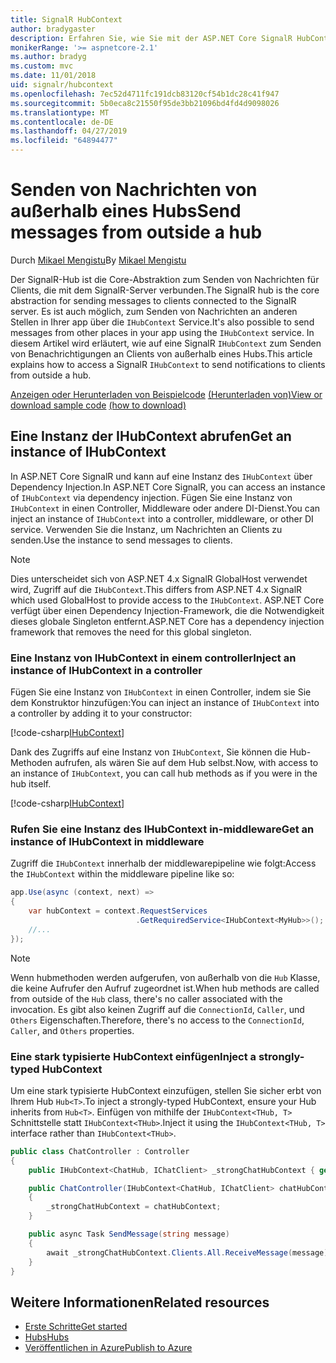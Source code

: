 ```yaml
---
title: SignalR HubContext
author: bradygaster
description: Erfahren Sie, wie Sie mit der ASP.NET Core SignalR HubContext-Dienst zum Senden von Benachrichtigungen an Clients von außerhalb eines Hubs.
monikerRange: '>= aspnetcore-2.1'
ms.author: bradyg
ms.custom: mvc
ms.date: 11/01/2018
uid: signalr/hubcontext
ms.openlocfilehash: 7ec52d4711fc191dcb83120cf54b1dc28c41f947
ms.sourcegitcommit: 5b0eca8c21550f95de3bb21096bd4fd4d9098026
ms.translationtype: MT
ms.contentlocale: de-DE
ms.lasthandoff: 04/27/2019
ms.locfileid: "64894477"
---
```

# <a name="send-messages-from-outside-a-hub"></a><span data-ttu-id="890b1-103">Senden von Nachrichten von außerhalb eines Hubs</span><span class="sxs-lookup"><span data-stu-id="890b1-103">Send messages from outside a hub</span></span>

<span data-ttu-id="890b1-104">Durch [Mikael Mengistu](https://twitter.com/MikaelM_12)</span><span class="sxs-lookup"><span data-stu-id="890b1-104">By [Mikael Mengistu](https://twitter.com/MikaelM_12)</span></span>

<span data-ttu-id="890b1-105">Der SignalR-Hub ist die Core-Abstraktion zum Senden von Nachrichten für Clients, die mit dem SignalR-Server verbunden.</span><span class="sxs-lookup"><span data-stu-id="890b1-105">The SignalR hub is the core abstraction for sending messages to clients connected to the SignalR server.</span></span> <span data-ttu-id="890b1-106">Es ist auch möglich, zum Senden von Nachrichten an anderen Stellen in Ihrer app über die `IHubContext` Service.</span><span class="sxs-lookup"><span data-stu-id="890b1-106">It's also possible to send messages from other places in your app using the `IHubContext` service.</span></span> <span data-ttu-id="890b1-107">In diesem Artikel wird erläutert, wie auf eine SignalR `IHubContext` zum Senden von Benachrichtigungen an Clients von außerhalb eines Hubs.</span><span class="sxs-lookup"><span data-stu-id="890b1-107">This article explains how to access a SignalR `IHubContext` to send notifications to clients from outside a hub.</span></span>

<span data-ttu-id="890b1-108">[Anzeigen oder Herunterladen von Beispielcode](https://github.com/aspnet/AspNetCore.Docs/tree/master/aspnetcore/signalr/hubcontext/sample/) [(Herunterladen von)](xref:index#how-to-download-a-sample)</span><span class="sxs-lookup"><span data-stu-id="890b1-108">[View or download sample code](https://github.com/aspnet/AspNetCore.Docs/tree/master/aspnetcore/signalr/hubcontext/sample/) [(how to download)](xref:index#how-to-download-a-sample)</span></span>

## <a name="get-an-instance-of-ihubcontext"></a><span data-ttu-id="890b1-109">Eine Instanz der IHubContext abrufen</span><span class="sxs-lookup"><span data-stu-id="890b1-109">Get an instance of IHubContext</span></span>

<span data-ttu-id="890b1-110">In ASP.NET Core SignalR und kann auf eine Instanz des `IHubContext` über Dependency Injection.</span><span class="sxs-lookup"><span data-stu-id="890b1-110">In ASP.NET Core SignalR, you can access an instance of `IHubContext` via dependency injection.</span></span> <span data-ttu-id="890b1-111">Fügen Sie eine Instanz von `IHubContext` in einen Controller, Middleware oder andere DI-Dienst.</span><span class="sxs-lookup"><span data-stu-id="890b1-111">You can inject an instance of `IHubContext` into a controller, middleware, or other DI service.</span></span> <span data-ttu-id="890b1-112">Verwenden Sie die Instanz, um Nachrichten an Clients zu senden.</span><span class="sxs-lookup"><span data-stu-id="890b1-112">Use the instance to send messages to clients.</span></span>

> [!NOTE]
> <span data-ttu-id="890b1-113">Dies unterscheidet sich von ASP.NET 4.x SignalR GlobalHost verwendet wird, Zugriff auf die `IHubContext`.</span><span class="sxs-lookup"><span data-stu-id="890b1-113">This differs from ASP.NET 4.x SignalR which used GlobalHost to provide access to the `IHubContext`.</span></span> <span data-ttu-id="890b1-114">ASP.NET Core verfügt über einen Dependency Injection-Framework, die die Notwendigkeit dieses globale Singleton entfernt.</span><span class="sxs-lookup"><span data-stu-id="890b1-114">ASP.NET Core has a dependency injection framework that removes the need for this global singleton.</span></span>

### <a name="inject-an-instance-of-ihubcontext-in-a-controller"></a><span data-ttu-id="890b1-115">Eine Instanz von IHubContext in einem controller</span><span class="sxs-lookup"><span data-stu-id="890b1-115">Inject an instance of IHubContext in a controller</span></span>

<span data-ttu-id="890b1-116">Fügen Sie eine Instanz von `IHubContext` in einen Controller, indem sie Sie dem Konstruktor hinzufügen:</span><span class="sxs-lookup"><span data-stu-id="890b1-116">You can inject an instance of `IHubContext` into a controller by adding it to your constructor:</span></span>

[!code-csharp[IHubContext](hubcontext/sample/Controllers/HomeController.cs?range=12-19,57)]

<span data-ttu-id="890b1-117">Dank des Zugriffs auf eine Instanz von `IHubContext`, Sie können die Hub-Methoden aufrufen, als wären Sie auf dem Hub selbst.</span><span class="sxs-lookup"><span data-stu-id="890b1-117">Now, with access to an instance of `IHubContext`, you can call hub methods as if you were in the hub itself.</span></span>

[!code-csharp[IHubContext](hubcontext/sample/Controllers/HomeController.cs?range=21-25)]

### <a name="get-an-instance-of-ihubcontext-in-middleware"></a><span data-ttu-id="890b1-118">Rufen Sie eine Instanz des IHubContext in-middleware</span><span class="sxs-lookup"><span data-stu-id="890b1-118">Get an instance of IHubContext in middleware</span></span>

<span data-ttu-id="890b1-119">Zugriff die `IHubContext` innerhalb der middlewarepipeline wie folgt:</span><span class="sxs-lookup"><span data-stu-id="890b1-119">Access the `IHubContext` within the middleware pipeline like so:</span></span>

```csharp
app.Use(async (context, next) =>
{
    var hubContext = context.RequestServices
                            .GetRequiredService<IHubContext<MyHub>>();
    //...
});
```

> [!NOTE]
> <span data-ttu-id="890b1-120">Wenn hubmethoden werden aufgerufen, von außerhalb von die `Hub` Klasse, die keine Aufrufer den Aufruf zugeordnet ist.</span><span class="sxs-lookup"><span data-stu-id="890b1-120">When hub methods are called from outside of the `Hub` class, there's no caller associated with the invocation.</span></span> <span data-ttu-id="890b1-121">Es gibt also keinen Zugriff auf die `ConnectionId`, `Caller`, und `Others` Eigenschaften.</span><span class="sxs-lookup"><span data-stu-id="890b1-121">Therefore, there's no access to the `ConnectionId`, `Caller`, and `Others` properties.</span></span>

### <a name="inject-a-strongly-typed-hubcontext"></a><span data-ttu-id="890b1-122">Eine stark typisierte HubContext einfügen</span><span class="sxs-lookup"><span data-stu-id="890b1-122">Inject a strongly-typed HubContext</span></span>

<span data-ttu-id="890b1-123">Um eine stark typisierte HubContext einzufügen, stellen Sie sicher erbt von Ihrem Hub `Hub<T>`.</span><span class="sxs-lookup"><span data-stu-id="890b1-123">To inject a strongly-typed HubContext, ensure your Hub inherits from `Hub<T>`.</span></span> <span data-ttu-id="890b1-124">Einfügen von mithilfe der `IHubContext<THub, T>` Schnittstelle statt `IHubContext<THub>`.</span><span class="sxs-lookup"><span data-stu-id="890b1-124">Inject it using the `IHubContext<THub, T>` interface rather than `IHubContext<THub>`.</span></span>

```csharp
public class ChatController : Controller
{
    public IHubContext<ChatHub, IChatClient> _strongChatHubContext { get; }

    public ChatController(IHubContext<ChatHub, IChatClient> chatHubContext)
    {
        _strongChatHubContext = chatHubContext;
    }

    public async Task SendMessage(string message)
    {
        await _strongChatHubContext.Clients.All.ReceiveMessage(message);
    }
}
```

## <a name="related-resources"></a><span data-ttu-id="890b1-125">Weitere Informationen</span><span class="sxs-lookup"><span data-stu-id="890b1-125">Related resources</span></span>

* [<span data-ttu-id="890b1-126">Erste Schritte</span><span class="sxs-lookup"><span data-stu-id="890b1-126">Get started</span></span>](xref:tutorials/signalr)
* [<span data-ttu-id="890b1-127">Hubs</span><span class="sxs-lookup"><span data-stu-id="890b1-127">Hubs</span></span>](xref:signalr/hubs)
* [<span data-ttu-id="890b1-128">Veröffentlichen in Azure</span><span class="sxs-lookup"><span data-stu-id="890b1-128">Publish to Azure</span></span>](xref:signalr/publish-to-azure-web-app)
